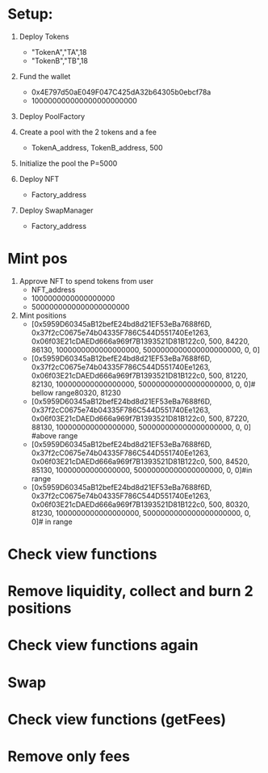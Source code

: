 # Setup:

1. Deploy Tokens

   - "TokenA","TA",18
   - "TokenB","TB",18

2. Fund the wallet

   - 0x4E797d50aE049F047C425dA32b64305b0ebcf78a
   - 100000000000000000000000

3. Deploy PoolFactory
4. Create a pool with the 2 tokens and a fee

   - TokenA_address, TokenB_address, 500

5. Initialize the pool the P=5000
6. Deploy NFT
   - Factory_address
7. Deploy SwapManager
   - Factory_address

# Mint pos

1. Approve NFT to spend tokens from user
   - NFT_address
   - 1000000000000000000
   - 5000000000000000000000
2. Mint positions
   - [0x5959D60345aB12befE24bd8d21EF53eBa7688f6D, 0x37f2cC0675e74b04335F786C544D551740Ee1263, 0x06f03E21cDAEDd666a969f7B1393521D81B122c0, 500, 84220, 86130, 1000000000000000000,
     5000000000000000000000, 0, 0]
   - [0x5959D60345aB12befE24bd8d21EF53eBa7688f6D, 0x37f2cC0675e74b04335F786C544D551740Ee1263, 0x06f03E21cDAEDd666a969f7B1393521D81B122c0, 500, 81220, 82130, 100000000000000000,
     500000000000000000000, 0, 0]# bellow range80320, 81230
   - [0x5959D60345aB12befE24bd8d21EF53eBa7688f6D, 0x37f2cC0675e74b04335F786C544D551740Ee1263, 0x06f03E21cDAEDd666a969f7B1393521D81B122c0, 500, 87220, 88130, 100000000000000000,
     500000000000000000000, 0, 0] #above range
   - [0x5959D60345aB12befE24bd8d21EF53eBa7688f6D, 0x37f2cC0675e74b04335F786C544D551740Ee1263, 0x06f03E21cDAEDd666a969f7B1393521D81B122c0, 500, 84520, 85130, 10000000000000000,
     50000000000000000000, 0, 0]#in range
   - [0x5959D60345aB12befE24bd8d21EF53eBa7688f6D, 0x37f2cC0675e74b04335F786C544D551740Ee1263, 0x06f03E21cDAEDd666a969f7B1393521D81B122c0, 500, 80320, 81230, 1000000000000000000,
     5000000000000000000000, 0, 0]# in range

# Check view functions

# Remove liquidity, collect and burn 2 positions

# Check view functions again

# Swap

# Check view functions (getFees)

# Remove only fees

